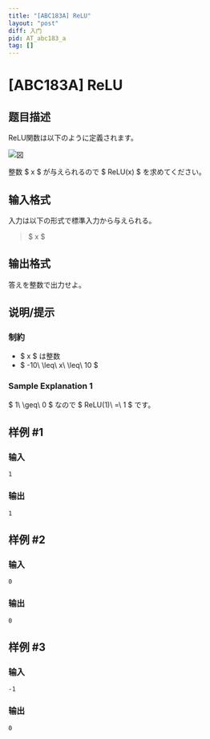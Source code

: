 ```yaml
---
title: "[ABC183A] ReLU"
layout: "post"
diff: 入门
pid: AT_abc183_a
tag: []
---
```


# [ABC183A] ReLU

## 题目描述

[problemUrl]: https://atcoder.jp/contests/abc183/tasks/abc183_a

ReLU関数は以下のように定義されます。 [](ReLU(x)%20=%0D%0A%20%20%20%20%20%20%20%20%5Cbegin%7Bcases%7D%0D%0A%20%20%20%20%20%20%20%20%20%20%20%20x%20&%20(x%20%5Cgeqq%200)%20%5C%0D%0A%20%20%20%20%20%20%20%20%20%20%20%200%20&%20(x%20<%200)%20%5C%0D%0A%20%20%20%20%20%20%20%20%5Cend%7Bcases%7D)

![図](https://cdn.luogu.com.cn/upload/vjudge_pic/AT_abc183_a/e2acda65afcd665d28e66512dfcd8da2f90d6ee9.png)

整数 $ x $ が与えられるので $ ReLU(x) $ を求めてください。

## 输入格式

入力は以下の形式で標準入力から与えられる。

> $ x $

## 输出格式

答えを整数で出力せよ。

## 说明/提示

### 制約

- $ x $ は整数
- $ -10\ \leq\ x\ \leq\ 10 $

### Sample Explanation 1

$ 1\ \geq\ 0 $ なので $ ReLU(1)\ =\ 1 $ です。

## 样例 #1

### 输入

```
1
```

### 输出

```
1
```

## 样例 #2

### 输入

```
0
```

### 输出

```
0
```

## 样例 #3

### 输入

```
-1
```

### 输出

```
0
```

